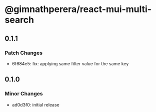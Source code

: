 # @gimnathperera/react-mui-multi-search

## 0.1.1

### Patch Changes

- 6f684e5: fix: applying same filter value for the same key

## 0.1.0

### Minor Changes

- ad0d3f0: initial release
